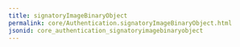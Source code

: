 ```yaml
---
title: signatoryImageBinaryObject
permalink: core/Authentication.signatoryImageBinaryObject.html
jsonid: core_authentication_signatoryimagebinaryobject
---
```


